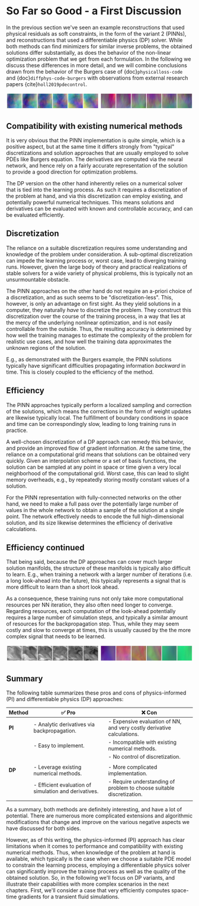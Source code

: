 So Far so Good - a First Discussion
=======================

In the previous section we've seen an example reconstructions that used physical residuals as soft constraints, in the form of the variant 2 (PINNs), and reconstructions that used a differentiable physics (DP) solver. While both methods can find minimizers for similar inverse problems, the obtained solutions differ substantially, as does the behavior of the non-linear optimization problem that we get from each formulation. In the following we discuss these differences in more detail, and we will combine conclusions drawn from the behavior of the Burgers case of {doc}`physicalloss-code` and {doc}`diffphys-code-burgers` with observations from external research papers {cite}`holl2019pdecontrol`.

![Divider](resources/divider3.jpg)


## Compatibility with existing numerical methods

It is very obvious that the PINN implementation is quite simple, which is a positive aspect, but at the same time it differs strongly from "typical" discretizations and solution approaches that are usually employed to solve PDEs like Burgers equation. The derivatives are computed via the neural network, and hence rely on a fairly accurate representation of the solution to provide a good direction for optimization problems.

The DP version on the other hand inherently relies on a numerical solver that is tied into the learning process. As such it requires a discretization of the problem at hand, and via this discretization can employ existing, and potentially powerful numerical techniques. This means solutions and derivatives can be evaluated with known and controllable accuracy, and can be evaluated efficiently.

## Discretization

The reliance on a suitable discretization requires some understanding and knowledge of the problem under consideration. A sub-optimal discretization can impede the learning process or, worst case, lead to diverging training runs. However, given the large body of theory and practical realizations of stable solvers for a wide variety of physical problems, this is typically not an unsurmountable obstacle.

The PINN approaches on the other hand do not require an a-priori choice of a discretization, and as such seems to be "discretization-less". This, however, is only an advantage on first sight. As they yield solutions in a computer, they naturally _have_ to discretize the problem. They construct this discretization over the course of the training process, in a way that lies at the mercy of the underlying nonlinear optimization, and is not easily controllable from the outside. Thus, the resulting accuracy is determined by how well the training manages to estimate the complexity of the problem for realistic use cases, and how well the training data approximates the unknown regions of the solution.

E.g., as demonstrated with the Burgers example, the PINN solutions typically have significant difficulties propagating information _backward_ in time. This is closely coupled to the efficiency of the method.

## Efficiency

The PINN approaches typically perform a localized sampling and correction of the solutions, which means the corrections in the form of weight updates are likewise typically local. The fulfillment of boundary conditions in space and time can be correspondingly slow, leading to long training runs in practice.

A well-chosen discretization of a DP approach can remedy this behavior, and provide an improved flow of gradient information. At the same time, the reliance on a computational grid means that solutions can be obtained very quickly. Given an interpolation scheme or a set of basis functions, the solution can be sampled at any point in space or time given a very local neighborhood of the computational grid. Worst case, this can lead to slight memory overheads, e.g., by repeatedly storing mostly constant values of a solution.

For the PINN representation with fully-connected networks on the other hand, we need to make a full pass over the potentially large number of values in the whole network to obtain a sample of the solution at a single point. The network effectively needs to encode the full high-dimensional solution, and its size likewise determines the efficiency of derivative calculations.

## Efficiency continued

That being said, because the DP approaches can cover much larger solution manifolds, the structure of these manifolds is typically also difficult to learn. E.g., when training a network with a larger number of iterations (i.e. a long look-ahead into the future), this typically represents a signal that is more difficult to learn than a short look ahead. 

As a consequence, these training runs not only take more computational resources per NN iteration, they also often need longer to converge. Regarding resources, each computation of the look-ahead potentially requires a large number of simulation steps, and typically a similar amount of resources for the backpropagation step. Thus, while they may seem costly and slow to converge at times, this is usually caused by the the more complex signal that needs to be learned. 


![Divider](resources/divider2.jpg)


## Summary

The following table summarizes these pros and cons of physics-informed (PI) and differentiable physics (DP) approaches:

| Method   |  ✅ Pro   |  ❌ Con  |
|----------|-------------|------------|
| **PI** | - Analytic derivatives via backpropagation.  | - Expensive evaluation of NN, and very costly derivative calculations. | 
|          | - Easy to implement.  | - Incompatible with existing numerical methods.     | 
|          |                  | - No control of discretization.  | 
| | | |
| **DP** | - Leverage existing numerical methods. | - More complicated implementation.  | 
|          | - Efficient evaluation of simulation and derivatives. | - Require understanding of problem to choose suitable discretization. |
| | | |

As a summary, both methods are definitely interesting, and have a lot of potential. There are numerous more complicated extensions and algorithmic modifications that change and improve on the various negative aspects we have discussed for both sides.

However, as of this writing, the physics-informed (PI) approach has clear limitations when it comes to performance and compatibility with existing numerical methods. Thus, when knowledge of the problem at hand is available, which typically is the case when we choose a suitable PDE model to constrain the learning process, employing a differentiable physics solver can significantly improve the training process as well as the quality of the obtained solution. So, in the following we'll focus on DP variants, and illustrate their capabilities with more complex scenarios in the next chapters. First, we'll consider a case that very efficiently computes space-time gradients for a transient fluid simulations.
